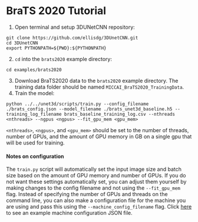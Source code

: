 # BraTS 2020 Tutorial

1. Open terminal and setup 3DUNetCNN repository:
```
git clone https://github.com/ellisdg/3DUnetCNN.git
cd 3DUnetCNN
export PYTHONPATH=${PWD}:${PYTHONPATH}
``` 
2. ```cd``` into the ```brats2020``` example directory:

```cd examples/brats2020``` 

3. Download BraTS2020 data to the ```brats2020``` example directory. 
The training data folder should be named ```MICCAI_BraTS2020_TrainingData```.
4. Train the model:

```python ../../unet3d/scripts/train.py --config_filename ./brats_config.json --model_filename ./brats_unet3d_baseline.h5 --training_log_filename brats_baseline_training_log.csv --nthreads <nthreads> --ngpus <ngpus> --fit_gpu_mem <gpu_mem>```

```<nthreads>```,
```<ngpus>```, and
```<gpu_mem>```
should be set to the number of threads, number of GPUs, and the amount of GPU memory in GB on a single gpu that will be used for training.



#### Notes on configuration
The ```train.py``` script will automatically set the input image size and batch size based on the amount of GPU memory and number of GPUs.
If you do not want these settings automatically set, you can adjust them yourself by making changes to the config filename and not using the
```--fit_gpu_mem``` flag. 
Instead of specifying the number of GPUs and threads on the command line, you can also make a configuration file for the machine you are using
and pass this using the ```--machine_config_filename``` flag. 
Click [here](../machine_configs/v100_2gpu_32gb_config.json) to see an example machine configuration JSON file.
